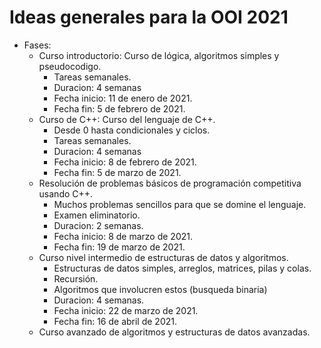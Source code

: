 # Ideas generales para la OOI 2021

- Fases:
    - Curso introductorio: Curso de lógica, algoritmos simples y pseudocodigo.
        - Tareas semanales.
        - Duracion: 4 semanas
        - Fecha inicio: 11 de enero de 2021.
        - Fecha fin: 5 de febrero de 2021.
    - Curso de C++: Curso del lenguaje de C++.
        - Desde 0 hasta condicionales y ciclos.
        - Tareas semanales.
        - Duracion: 4 semanas
        - Fecha inicio: 8 de febrero de 2021.
        - Fecha fin: 5 de marzo de 2021.
    - Resolución de problemas básicos de programación competitiva usando C++.
        - Muchos problemas sencillos para que se domine el lenguaje.
        - Examen eliminatorio.
        - Duracion: 2 semanas.
        - Fecha inicio: 8 de marzo de 2021.
        - Fecha fin: 19 de marzo de 2021.
    - Curso nivel intermedio de estructuras de datos y algoritmos.
        - Estructuras de datos simples, arreglos, matrices, pilas y colas.
        - Recursión.
        - Algoritmos que involucren estos (busqueda binaria)
        - Duracion: 4 semanas.
        - Fecha inicio: 22 de marzo de 2021.
        - Fecha fin: 16 de abril de 2021.
    - Curso avanzado de algoritmos y estructuras de datos avanzadas.
